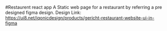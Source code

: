 #Restaurent react app
A Static web page for a restaurant by referring a pre designed figma design.
Design Link: https://ui8.net/iqonicdesign/products/gericht-restaurant-website-ui-in-figma
